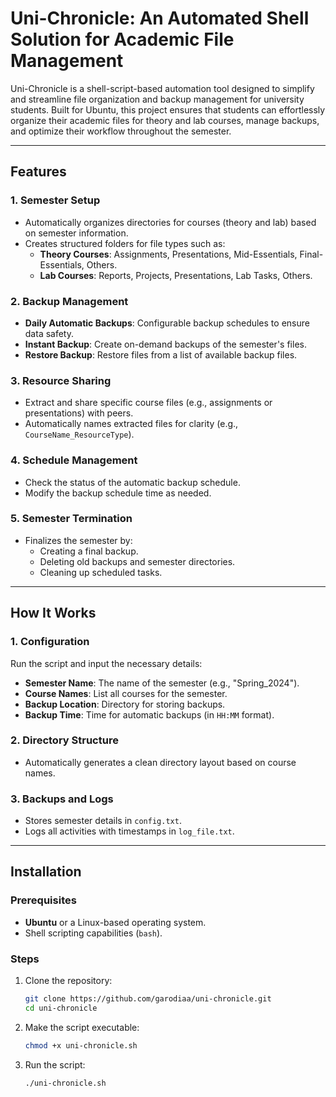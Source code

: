 # Uni-Chronicle: An Automated Shell Solution for Academic File Management

Uni-Chronicle is a shell-script-based automation tool designed to simplify and streamline file organization and backup management for university students. Built for Ubuntu, this project ensures that students can effortlessly organize their academic files for theory and lab courses, manage backups, and optimize their workflow throughout the semester.

---

## Features

### 1. **Semester Setup**
- Automatically organizes directories for courses (theory and lab) based on semester information.
- Creates structured folders for file types such as:
  - **Theory Courses**: Assignments, Presentations, Mid-Essentials, Final-Essentials, Others.
  - **Lab Courses**: Reports, Projects, Presentations, Lab Tasks, Others.

### 2. **Backup Management**
- **Daily Automatic Backups**: Configurable backup schedules to ensure data safety.
- **Instant Backup**: Create on-demand backups of the semester's files.
- **Restore Backup**: Restore files from a list of available backup files.

### 3. **Resource Sharing**
- Extract and share specific course files (e.g., assignments or presentations) with peers.
- Automatically names extracted files for clarity (e.g., `CourseName_ResourceType`).

### 4. **Schedule Management**
- Check the status of the automatic backup schedule.
- Modify the backup schedule time as needed.

### 5. **Semester Termination**
- Finalizes the semester by:
  - Creating a final backup.
  - Deleting old backups and semester directories.
  - Cleaning up scheduled tasks.

---

## How It Works

### 1. **Configuration**
Run the script and input the necessary details:
- **Semester Name**: The name of the semester (e.g., "Spring_2024").
- **Course Names**: List all courses for the semester.
- **Backup Location**: Directory for storing backups.
- **Backup Time**: Time for automatic backups (in `HH:MM` format).

### 2. **Directory Structure**
- Automatically generates a clean directory layout based on course names.

### 3. **Backups and Logs**
- Stores semester details in `config.txt`.
- Logs all activities with timestamps in `log_file.txt`.

---

## Installation

### Prerequisites
- **Ubuntu** or a Linux-based operating system.
- Shell scripting capabilities (`bash`).

### Steps
1. Clone the repository:
   ```bash
   git clone https://github.com/garodiaa/uni-chronicle.git
   cd uni-chronicle
   ```
2. Make the script executable:
    ```bash
   chmod +x uni-chronicle.sh
   ```
3. Run the script:
    ```bash
   ./uni-chronicle.sh
   ```


